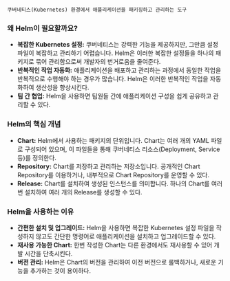 	쿠버네티스(Kubernetes) 환경에서 애플리케이션을 패키징하고 관리하는 도구

### 왜 Helm이 필요할까요?
- **복잡한 Kubernetes 설정:** 쿠버네티스는 강력한 기능을 제공하지만, 그만큼 설정 파일이 복잡하고 관리하기 어렵습니다. Helm은 이러한 복잡한 설정들을 하나의 패키지로 묶어 관리함으로써 개발자의 번거로움을 줄여준다.
- **반복적인 작업 자동화:** 애플리케이션을 배포하고 관리하는 과정에서 동일한 작업을 반복적으로 수행해야 하는 경우가 많습니다. Helm은 이러한 반복적인 작업을 자동화하여 생산성을 향상시킨다.
- **팀 간 협업:** Helm을 사용하면 팀원들 간에 애플리케이션 구성을 쉽게 공유하고 관리할 수 있다.

### Helm의 핵심 개념
- **Chart:** Helm에서 사용하는 패키지의 단위입니다. Chart는 여러 개의 YAML 파일로 구성되어 있으며, 이 파일들을 통해 쿠버네티스 리소스(Deployment, Service 등)를 정의한다.
- **Repository:** Chart를 저장하고 관리하는 저장소입니다. 공개적인 Chart Repository를 이용하거나, 내부적으로 Chart Repository를 운영할 수 있다.
- **Release:** Chart를 설치하여 생성된 인스턴스를 의미합니다. 하나의 Chart를 여러 번 설치하여 여러 개의 Release를 생성할 수 있다.

### Helm을 사용하는 이유
- **간편한 설치 및 업그레이드:** Helm을 사용하면 복잡한 Kubernetes 설정 파일을 작성하지 않고도 간단한 명령어로 애플리케이션을 설치하고 업그레이드할 수 있다.
- **재사용 가능한 Chart:** 한번 작성한 Chart는 다른 환경에서도 재사용할 수 있어 개발 시간을 단축시킨다.
- **버전 관리:** Helm은 Chart의 버전을 관리하여 이전 버전으로 롤백하거나, 새로운 기능을 추가하는 것이 용이하다.

